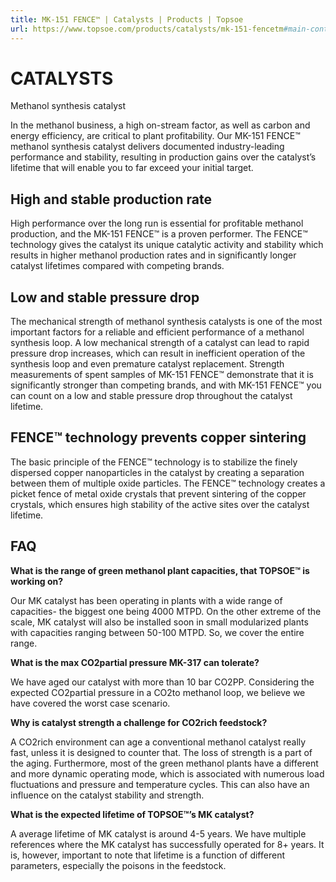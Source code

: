 ```yaml
---
title: MK-151 FENCE™ | Catalysts | Products | Topsoe
url: https://www.topsoe.com/products/catalysts/mk-151-fencetm#main-content
---
```


# CATALYSTS

Methanol synthesis catalyst

In the methanol business, a high on-stream factor, as well as carbon and energy efficiency, are critical to plant profitability. Our MK-151 FENCE™ methanol synthesis catalyst delivers documented industry-leading performance and stability, resulting in production gains over the catalyst’s lifetime that will enable you to far exceed your initial target.

## High and stable production rate

High performance over the long run is essential for profitable methanol production, and the MK-151 FENCE™ is a proven performer. The FENCE™ technology gives the catalyst its unique catalytic activity and stability which results in higher methanol production rates and in significantly longer catalyst lifetimes compared with competing brands.

## Low and stable pressure drop

The mechanical strength of methanol synthesis catalysts is one of the most important factors for a reliable and efficient performance of a methanol synthesis loop. A low mechanical strength of a catalyst can lead to rapid pressure drop increases, which can result in inefficient operation of the synthesis loop and even premature catalyst replacement. Strength measurements of spent samples of MK-151 FENCE™ demonstrate that it is significantly stronger than competing brands, and with MK-151 FENCE™ you can count on a low and stable pressure drop throughout the catalyst lifetime.

## FENCE™ technology prevents copper sintering

The basic principle of the FENCE™ technology is to stabilize the finely dispersed copper nanoparticles in the catalyst by creating a separation between them of multiple oxide particles. The FENCE™ technology creates a picket fence of metal oxide crystals that prevent sintering of the copper crystals, which ensures high stability of the active sites over the catalyst lifetime.

## FAQ

**What is the range of green methanol plant capacities, that TOPSOE™ is working on?**

Our MK catalyst has been operating in plants with a wide range of capacities- the biggest one being 4000 MTPD. On the other extreme of the scale, MK catalyst will also be installed soon in small modularized plants with capacities ranging between 50-100 MTPD. So, we cover the entire range.

**What is the max CO2partial pressure MK-317 can tolerate?**

We have aged our catalyst with more than 10 bar CO2PP. Considering the expected CO2partial pressure in a CO2to methanol loop, we believe we have covered the worst case scenario.

**Why is catalyst strength a challenge for CO2rich feedstock?**

A CO2rich environment can age a conventional methanol catalyst really fast, unless it is designed to counter that. The loss of strength is a part of the aging. Furthermore, most of the green methanol plants have a different and more dynamic operating mode, which is associated with numerous load fluctuations and pressure and temperature cycles. This can also have an influence on the catalyst stability and strength.

**What is the expected lifetime of TOPSOE™’s MK catalyst?**

A average lifetime of MK catalyst is around 4-5 years. We have multiple references where the MK catalyst has successfully operated for 8+ years. It is, however, important to note that lifetime is a function of different parameters, especially the poisons in the feedstock.